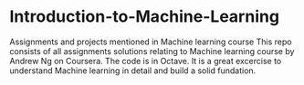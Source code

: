 # Introduction-to-Machine-Learning
Assignments and projects mentioned in Machine learning course
This repo consists of all assignments solutions relating to Machine learning course by Andrew Ng on Coursera. The code is in Octave.
It is a great excercise to understand Machine learning in detail and build a solid fundation.
